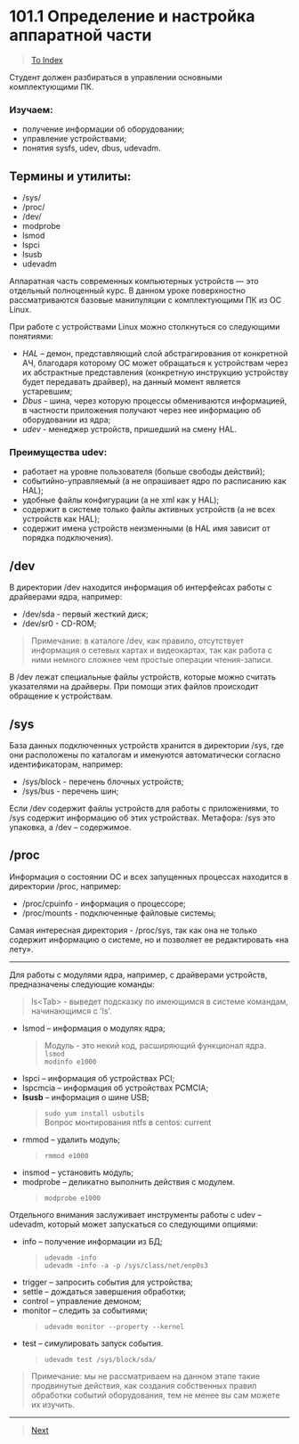  # 101.1 Определение и настройка аппаратной части
 
 > [To Index](index.md)
 
 Студент должен разбираться в управлении основными комплектующими ПК.

### Изучаем:

-	получение информации об оборудовании;
-	управление устройствами;
-	понятия sysfs, udev, dbus, udevadm.

## Термины и утилиты:

-	/sys/
-	/proc/
-	/dev/
-	modprobe
-	lsmod
-	lspci
-	lsusb
-	udevadm

Аппаратная часть современных компьютерных устройств — это отдельный полноценный курс. В данном уроке поверхностно рассматриваются базовые манипуляции с комплектующими ПК из ОС Linux.

При работе с устройствами Linux можно столкнуться со следующими понятиями:

-	*HAL* – демон, представляющий слой абстрагирования от конкретной АЧ, благодаря которому ОС может обращаться к устройствам через их абстрактные представления (конкретную инструкцию устройству будет передавать драйвер), на данный момент является устаревшим;
-	*Dbus* - шина, через которую процессы обмениваются информацией, в частности  приложения получают через нее информацию об оборудовании из ядра;
-	*udev* - менеджер устройств, пришедший на смену HAL.

### Преимущества udev:

-	работает на уровне пользователя (больше свободы действий);
-	событийно-управляемый (а не опрашивает ядро по расписанию как HAL);
-	удобные файлы конфигурации (а не xml как у HAL);
-	содержит в системе только файлы активных устройств (а не всех устройств как HAL);
-	содержит имена устройств неизменными (в HAL имя зависит от порядка подключения).

## /dev

В директории /dev находится информация об интерфейсах работы с драйверами ядра, например:

- /dev/sda	 - первый жесткий диск;
- /dev/sr0	 - CD-ROM;

> Примечание: в каталоге /dev, как правило, отсутствует информация о сетевых картах и видеокартах, так как работа с ними немного сложнее чем простые операции чтения-записи.

В /dev лежат специальные файлы устройств, которые можно считать указателями на драйверы. При помощи этих файлов происходит обращение к устройствам.

## /sys

База данных подключенных устройств хранится в директории /sys, где они расположены по каталогам и именуются автоматически согласно идентификаторам, например:

- /sys/block - перечень блочных устройств;
- /sys/bus	 - перечень шин;

Если /dev содержит файлы устройств для работы с приложениями, то /sys содержит информацию об этих устройствах. Метафора: /sys это упаковка, а /dev – содержимое.

## /proc

Информация о состоянии ОС и всех запущенных процессах находится в директории /proc, например:

- /proc/cpuinfo - информация о процессоре;
- /proc/mounts - подключенные файловые системы;

Самая интересная директория - /proc/sys, так как она не только содержит информацию о системе, но и позволяет ее редактировать «на лету».

---

Для работы с модулями ядра, например, с драйверами устройств, предназначены следующие команды:

> ls\<Tab\> - выведет подсказку по имеющимся в системе командам, начинающимся с 'ls'.

-	lsmod – информация о модулях ядра;
	> Модуль - это некий код, расширяющий функционал ядра.  
	> `lsmod`  
	> `modinfo e1000`	
-	lspci – информация об устройствах PCI;
-	lspcmciа – информация об устройствах PCMCIA;
-	**lsusb** – информация о шине USB;
	> `sudo yum install usbutils`  
	> Вопрос монтирования ntfs в centos: current
-	rmmod – удалить модуль;
	> `rmmod e1000`
-	insmod – установить модуль;
-	modprobe – деликатно выполнить действия с модулем.
	> `modprobe e1000`

Отдельного внимания заслуживает инструменты работы с udev – udevadm, который может запускаться со следующими опциями:

-	info – получение информации из БД;
	> `udevadm -info`  
	> `udevadm -info -a -p /sys/class/net/enp0s3`
-	trigger	– запросить события для устройства;
-	settle	– дождаться завершения обработки;
-	control – управление демоном;
-	monitor – следить за событиями;
	> `udevadm monitor --property --kernel`
-	test – симулировать запуск события.
	> `udevadm test /sys/block/sda/`
> Примечание: мы не рассматриваем на данном этапе такие продвинутые действия, как создания собственных правил обработки событий оборудования, тем не менее вы сам можете их изучить.

---

> [Next](101_2.md)